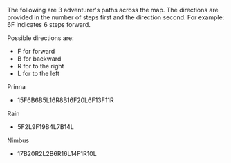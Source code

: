 The following are 3 adventurer's paths across the map. The directions are provided in the number of steps first and the direction second. For example: 6F indicates 6 steps forward. 

Possible directions are:
- F for forward
- B for backward
- R for to the right
- L for to the left

Prinna
- 15F6B6B5L16R8B16F20L6F13F11R

Rain
- 5F2L9F19B4L7B14L

Nimbus
- 17B20R2L2B6R16L14F1R10L